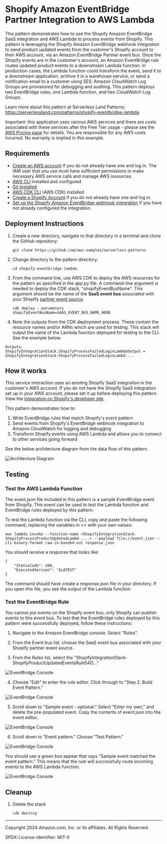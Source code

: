 # Shopify Amazon EventBridge Partner Integration to AWS Lambda

This pattern demonstrates how to use the Shopify Amazon EventBridge SaaS integration and AWS Lambda to process events from Shopify. This pattern is leveraging the Shopify Amazon EventBridge webhook integration to send product updated events from the customer's Shopify account to their AWS account, via an Amazon EventBridge Partner event bus. Once the Shopify events are in the customer's account, an Amazon EventBridge rule routes updated product events to a downstream Lambda function. In production cases, the Lambda function could transform the event, send it to a downstream application, archive it in a warehouse service, or send a notification email to a customer using SES. Amazon CloudWatch Log Groups are provisioned for debugging and auditing. This pattern deploys two EventBridge rules, one Lambda function, and two CloudWatch Log Groups.
    
Learn more about this pattern at Serverless Land Patterns: https://serverlessland.com/patterns/shopify-eventbridge-lambda

Important: this application uses various AWS services and there are costs associated with these services after the Free Tier usage - please see the [AWS Pricing page](https://aws.amazon.com/pricing/) for details. You are responsible for any AWS costs incurred. No warranty is implied in this example.

## Requirements

* [Create an AWS account](https://portal.aws.amazon.com/gp/aws/developer/registration/index.html) if you do not already have one and log in. The IAM user that you use must have sufficient permissions to make necessary AWS service calls and manage AWS resources.
* [AWS CLI](https://docs.aws.amazon.com/cli/latest/userguide/install-cliv2.html) installed and configured
* [Git Installed](https://git-scm.com/book/en/v2/Getting-Started-Installing-Git)
* [AWS CDK CLI](https://docs.aws.amazon.com/cdk/v2/guide/getting_started.html) (AWS CDK) installed
* [Create a Shopify Account](https://accounts.shopify.com/signup?rid=645a3a17-4ed1-4d68-94ab-de416384059a) if you do not already have one and log in. 
* [Set up the Shopify Amazon EventBridge webhook integration](https://shopify.dev/docs/apps/build/webhooks/configuration/eventbridge) if you have not already configured the integration.


## Deployment Instructions

1. Create a new directory, navigate to that directory in a terminal and clone the GitHub repository:
    ``` 
    git clone https://github.com/aws-samples/serverless-patterns
    ```
2. Change directory to the pattern directory:
    ```
    cd shopify-eventbridge-lambda
    ```
3. From the command line, use AWS CDK to deploy the AWS resources for the pattern as specified in the app.py file. A command-line argument is needed to deploy the CDK stack, "shopifyEventBusName". This argument should be the name of the **SaaS event bus** associated with your Shopify [partner event source](https://docs.aws.amazon.com/eventbridge/latest/userguide/eb-saas.html).
    ```
    cdk deploy --parameters shopifyEventBusName=SAAS_EVENT_BUS_NAME_HERE
    ```

4. Note the outputs from the CDK deployment process. These contain the resource names and/or ARNs which are used for testing. This stack will output the name of the Lambda function deployed for testing to the CLI. See the example below. 

```
Outputs:
ShopifyIntegrationStack.ShopifyProcessFailedLoginLambdaOutput = ShopifyIntegrationStack-ShopifyProcessFailedLoginLambd....
```

## How it works

This service interaction uses an existing Shopify SaaS integration in the customer's AWS account. If you do not have the Shopify SaaS integration set up in your AWS account, please set it up before deploying this pattern. View the [integration on Shopify's developer site](https://shopify.dev/docs/apps/build/webhooks/configuration/eventbridge#eventbridge-payload-structure).

This pattern demonstrates how to:
1. Write EventBridge rules that match Shopify's event pattern
2. Send events from Shopify's EventBridge webhook integration to Amazon CloudWatch for logging and debugging
3. Transform Shopify events using AWS Lambda and allows you to connect to other services going forward

See the below architecture diagram from the data flow of this pattern. 

![Architecture Diagram](./img/readme-arch-diagram.png)

## Testing

### Test the AWS Lambda Function

The event.json file included in this pattern is a sample EventBridge event from Shopify. This event can be used to test the Lambda function and EventBridge rules deployed by this pattern.

To test the Lambda function via the CLI, copy and paste the following command, replacing the variables in <> with your own values:
```
aws lambda invoke --function-name <ShopifyIntegrationStack-ShopifyProcessProductUpdatedLambd-....> --payload file://event.json --cli-binary-format raw-in-base64-out response.json
```

You should receive a response that looks like: 
```
{
    "StatusCode": 200,
    "ExecutedVersion": "$LATEST"
}
```

The command should have create a response.json file in your directory. If you open this file, you see the output of the Lambda function.  

### Test the EventBridge Rule

You cannot put events on the Shopify event bus, only Shopify can publish events to this event bus. To test that the EventBridge rules deployed by this pattern were successfully deployed, follow these instructions: 

1. Navigate to the Amazon EventBridge console. Select "Rules". 

2. From the Event bus list, choose the SaaS event bus associated with your Shopify partner event source. 

3. From the Rules list, select the "ShopifyIntegrationStack-ShopifyProductUpdatedEventsRule54D..." 

![EventBridge Console](./img/EBconsole-rules.png)

4. Choose "Edit" to enter the rule editor. Click through to "Step 2. Build Event Pattern." 

![EventBridge Console](./img/BuildEvent.png)

5. Scroll down to "Sample event - optional." Select "Enter my own," and delete the pre-populated event. Copy the contents of event.json into the event editor. 

![EventBridge Console](./img/SampleEvent.png)

6. Scroll down to "Event pattern." Choose "Test Pattern." 

![EventBridge Console](./img/TestEvent.png)

You should see a green box appear that says "Sample event matched the event pattern." This means that the rule will successfully route incoming events to the AWS Lambda function. 

![EventBridge Console](./img/TestEventSuccessful.png)


## Cleanup
 
1. Delete the stack
    ```bash
    cdk destroy
    ```

----
Copyright 2024 Amazon.com, Inc. or its affiliates. All Rights Reserved.

SPDX-License-Identifier: MIT-0
